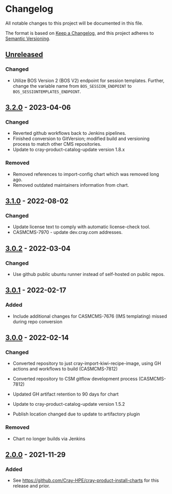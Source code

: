 # Changelog
All notable changes to this project will be documented in this file.

The format is based on [Keep a Changelog](https://keepachangelog.com/en/1.0.0/), and this project adheres to [Semantic Versioning](https://semver.org/spec/v2.0.0.html).

## [Unreleased]

### Changed

- Utilize BOS Version 2 (BOS V2) endpoint for session templates. Further, change the variable name from `BOS_SESSION_ENDPOINT` to `BOS_SESSIONTEMPLATES_ENDPOINT`.

## [3.2.0] - 2023-04-06

### Changed

- Reverted github workflows back to Jenkins pipelines.
- Finished conversion to GitVersion; modified build and versioning process to match other CMS repositories.
- Update to cray-product-catalog-update version 1.8.x

### Removed

- Removed references to import-config chart which was removed long ago.
- Removed outdated maintainers information from chart.

## [3.1.0] - 2022-08-02

### Changed
- Update license text to comply with automatic license-check tool.
- CASMCMS-7970 - update dev.cray.com addresses.

	
## [3.0.2] - 2022-03-04

### Changed

- Use github public ubuntu runner instead of self-hosted on public repos.

## [3.0.1] - 2022-02-17

### Added

- Include additional changes for CASMCMS-7676 (IMS templating) missed during repo conversion

## [3.0.0] - 2022-02-14

### Changed

- Converted repository to just cray-import-kiwi-recipe-image, using GH actions and workflows to build (CASMCMS-7812)

- Converted repository to CSM gitflow development process (CASMCMS-7812)

- Updated GH artifact retention to 90 days for chart

- Update to cray-product-catalog-update version 1.5.2

- Publish location changed due to update to artifactory plugin

### Removed

- Chart no longer builds via Jenkins

## [2.0.0] - 2021-11-29

### Added

- See https://github.com/Cray-HPE/cray-product-install-charts for this release and prior.

[Unreleased]: https://github.com/Cray-HPE/cray-import-kiwi-recipe-image/compare/v3.2.0...HEAD

[3.2.0]: https://github.com/Cray-HPE/cray-import-kiwi-recipe-image/compare/v3.1.0...v3.2.0

[3.1.0]: https://github.com/Cray-HPE/cray-import-kiwi-recipe-image/compare/v3.0.2...v3.1.0

[3.0.2]: https://github.com/Cray-HPE/cray-import-kiwi-recipe-image/compare/v3.0.1...v3.0.2

[3.0.1]: https://github.com/Cray-HPE/cray-import-kiwi-recipe-image/compare/v3.0.0...v3.0.1

[3.0.0]: https://github.com/Cray-HPE/cray-import-kiwi-recipe-image/compare/v2.0.0...v3.0.0

[2.0.0]: https://github.com/Cray-HPE/cray-product-install-charts/releases
